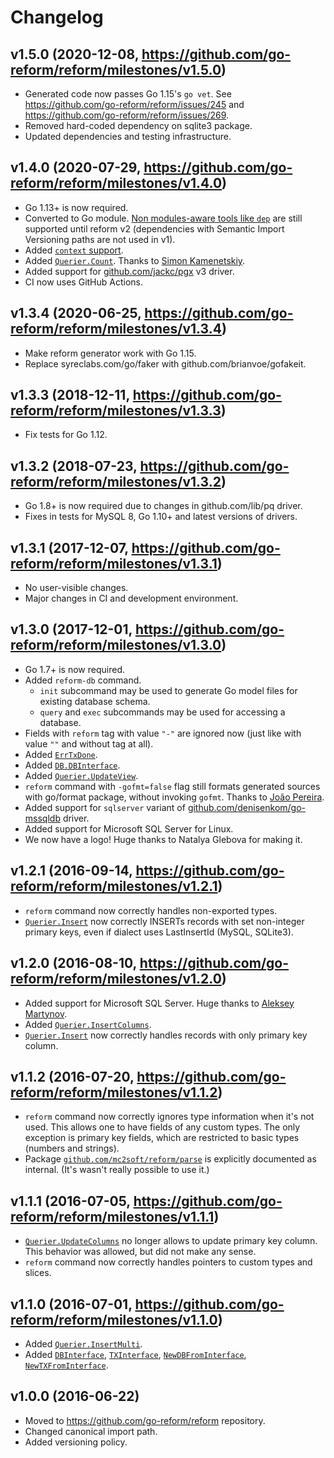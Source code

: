 # Changelog

## v1.5.0 (2020-12-08, https://github.com/go-reform/reform/milestones/v1.5.0)

* Generated code now passes Go 1.15's `go vet`. See https://github.com/go-reform/reform/issues/245
and https://github.com/go-reform/reform/issues/269.
* Removed hard-coded dependency on sqlite3 package.
* Updated dependencies and testing infrastructure.

## v1.4.0 (2020-07-29, https://github.com/go-reform/reform/milestones/v1.4.0)

* Go 1.13+ is now required.
* Converted to Go module. [Non modules-aware tools like `dep`](https://github.com/golangf/dep/issues/1962)
  are still supported until reform v2 (dependencies with Semantic Import Versioning paths are not used in v1).
* Added [`context` support](https://pkg.go.dev/gopkg.in/reform.v1?tab=doc#hdr-Context).
* Added [`Querier.Count`](https://godoc.org/gopkg.in/reform.v1#Querier.Count).
  Thanks to [Simon Kamenetskiy](https://github.com/skamenetskiy).
* Added support for [github.com/jackc/pgx](https://github.com/jackc/pgx) v3 driver.
* CI now uses GitHub Actions.

## v1.3.4 (2020-06-25, https://github.com/go-reform/reform/milestones/v1.3.4)

* Make reform generator work with Go 1.15.
* Replace syreclabs.com/go/faker with github.com/brianvoe/gofakeit.

## v1.3.3 (2018-12-11, https://github.com/go-reform/reform/milestones/v1.3.3)

* Fix tests for Go 1.12.

## v1.3.2 (2018-07-23, https://github.com/go-reform/reform/milestones/v1.3.2)

* Go 1.8+ is now required due to changes in github.com/lib/pq driver.
* Fixes in tests for MySQL 8, Go 1.10+ and latest versions of drivers.

## v1.3.1 (2017-12-07, https://github.com/go-reform/reform/milestones/v1.3.1)

* No user-visible changes.
* Major changes in CI and development environment.

## v1.3.0 (2017-12-01, https://github.com/go-reform/reform/milestones/v1.3.0)

* Go 1.7+ is now required.
* Added `reform-db` command.
  * `init` subcommand may be used to generate Go model files for existing database schema.
  * `query` and `exec` subcommands may be used for accessing a database.
* Fields with `reform` tag with value `"-"` are ignored now (just like with value `""` and without tag at all).
* Added [`ErrTxDone`](https://godoc.org/github.com/mc2soft/reform#pkg-variables).
* Added [`DB.DBInterface`](https://godoc.org/github.com/mc2soft/reform#DB.DBInterface).
* Added [`Querier.UpdateView`](https://godoc.org/github.com/mc2soft/reform#Querier.UpdateView).
* `reform` command with `-gofmt=false` flag still formats generated sources with go/format package, without invoking `gofmt`.
  Thanks to [João Pereira](https://github.com/joaodrp).
* Added support for `sqlserver` variant of [github.com/denisenkom/go-mssqldb](https://github.com/denisenkom/go-mssqldb) driver.
* Added support for Microsoft SQL Server for Linux.
* We now have a logo! Huge thanks to Natalya Glebova for making it.

## v1.2.1 (2016-09-14, https://github.com/go-reform/reform/milestones/v1.2.1)

* `reform` command now correctly handles non-exported types.
* [`Querier.Insert`](https://godoc.org/github.com/mc2soft/reform#Querier.Insert) now correctly INSERTs records with set
  non-integer primary keys, even if dialect uses LastInsertId (MySQL, SQLite3).

## v1.2.0 (2016-08-10, https://github.com/go-reform/reform/milestones/v1.2.0)

* Added support for Microsoft SQL Server. Huge thanks to [Aleksey Martynov](https://github.com/AlekseyMartynov).
* Added [`Querier.InsertColumns`](https://godoc.org/github.com/mc2soft/reform#Querier.InsertColumns).
* [`Querier.Insert`](https://godoc.org/github.com/mc2soft/reform#Querier.Insert) now correctly handles records with only primary key column.

## v1.1.2 (2016-07-20, https://github.com/go-reform/reform/milestones/v1.1.2)

* `reform` command now correctly ignores type information when it's not used.
  This allows one to have fields of any custom types. The only exception is primary key fields,
  which are restricted to basic types (numbers and strings).
* Package [`github.com/mc2soft/reform/parse`](https://godoc.org/github.com/mc2soft/reform/parse) is explicitly documented as internal.
  (It's wasn't really possible to use it.)

## v1.1.1 (2016-07-05, https://github.com/go-reform/reform/milestones/v1.1.1)

* [`Querier.UpdateColumns`](https://godoc.org/github.com/mc2soft/reform#Querier.UpdateColumns) no longer allows to update
  primary key column. This behavior was allowed, but did not make any sense.
* `reform` command now correctly handles pointers to custom types and slices.

## v1.1.0 (2016-07-01, https://github.com/go-reform/reform/milestones/v1.1.0)

* Added [`Querier.InsertMulti`](https://godoc.org/github.com/mc2soft/reform#Querier.InsertMulti).
* Added [`DBInterface`](https://godoc.org/github.com/mc2soft/reform#DBInterface),
  [`TXInterface`](https://godoc.org/github.com/mc2soft/reform#TXInterface),
  [`NewDBFromInterface`](https://godoc.org/github.com/mc2soft/reform#NewDBFromInterface),
  [`NewTXFromInterface`](https://godoc.org/github.com/mc2soft/reform#NewTXFromInterface).

## v1.0.0 (2016-06-22)

* Moved to https://github.com/go-reform/reform repository.
* Changed canonical import path.
* Added versioning policy.
